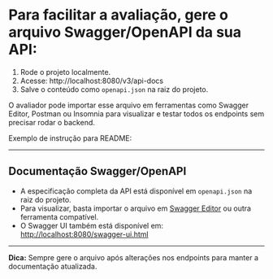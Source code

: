 # Para facilitar a avaliação, gere o arquivo Swagger/OpenAPI da sua API:

1. Rode o projeto localmente.
2. Acesse: http://localhost:8080/v3/api-docs
3. Salve o conteúdo como `openapi.json` na raiz do projeto.

O avaliador pode importar esse arquivo em ferramentas como Swagger Editor, Postman ou Insomnia para visualizar e testar todos os endpoints sem precisar rodar o backend.

Exemplo de instrução para README:

---

## Documentação Swagger/OpenAPI

- A especificação completa da API está disponível em `openapi.json` na raiz do projeto.
- Para visualizar, basta importar o arquivo em [Swagger Editor](https://editor.swagger.io/) ou outra ferramenta compatível.
- O Swagger UI também está disponível em: [http://localhost:8080/swagger-ui.html](http://localhost:8080/swagger-ui.html)

---

**Dica:** Sempre gere o arquivo após alterações nos endpoints para manter a documentação atualizada.
